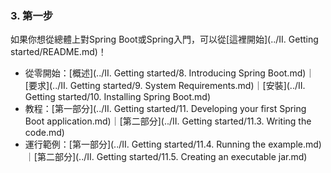 ### 3. 第一步

如果你想從總體上對Spring Boot或Spring入門，可以從[這裡開始](../II. Getting started/README.md)！

- 從零開始：[概述](../II. Getting started/8. Introducing Spring Boot.md)｜[要求](../II. Getting started/9. System Requirements.md)｜[安裝](../II. Getting started/10. Installing Spring Boot.md)
- 教程：[第一部分](../II. Getting started/11. Developing your first Spring Boot application.md)｜[第二部分](../II. Getting started/11.3. Writing the code.md)
- 運行範例：[第一部分](../II. Getting started/11.4. Running the example.md)｜[第二部分](../II. Getting started/11.5. Creating an executable jar.md)

